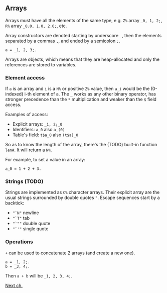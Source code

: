 ## Arrays

Arrays must have all the elements of the same type, e.g. `Z%` array `_0, 1, 2;`,
`R%` array `_0.0, 1.0, 2.0;`, etc.

Array constructors are denoted starting by underscore `_`, then the elements
separated by a commas `,`, and ended by a semicolon `;`.

```
a = _1, 2, 3;.
```

Arrays are objects, which means that they are heap-allocated and only the
references are stored to variables.

### Element access

If `a` is an array and `i` is a `N%` or positive `Z%` value, then `a_i` would
be the (0-indexed) i-th element of a. The `_` works as any other binary
operator, has stronger precedence than the `*` multiplication and weaker than
the `$` field access.

Examples of access:
* Explicit arrays: `_1, 2;_0`
* Identifiers: `a_0` also `a_(0)`
* Table's field: `t$a_0` also `(t$a)_0`

So as to know the length of the array, there's the (TODO) built-in function 
`len#`. It will return a `N%`.

For example, to set a value in an array:

```
a_0 = 1 + 2 + 3.
```

### Strings (TODO)

Strings are implemented as `C%` character arrays. Their explicit array are
the usual strings surrounded by double quotes `"`.
Escape sequences start by a backtick:
* ``"`N"`` newline
* ``"`T"`` tab
* ``"`""`` double quote
* ``"`'"`` single quote

### Operations

`+` can be used to concatenate 2 arrays (and create a new one).

```
a = _1, 2;.
b = _3, 4;.
```

Then `a + b` will be `_1, 2, 3, 4;`.

[Next ch.](tables.md)
